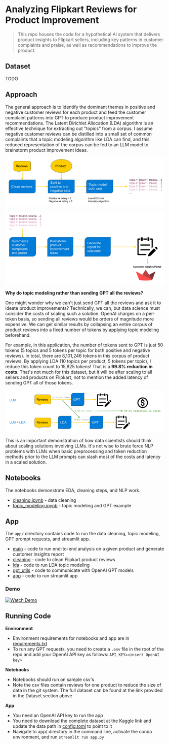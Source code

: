 # Analyzing Flipkart Reviews for Product Improvement
> This repo houses the code for a hypothetical AI system that delivers product insights to Flipkart sellers, including key patterns in customer complaints and praise, as well as recommendations to improve the product.

## Dataset
TODO

## Approach
The general approach is to identify the dominant themes in positive and negative customer reviews for each product and feed the customer complaint patterns into GPT to produce product improvement recommendations. The Latent Dirichlet Allocation (LDA) algorithm is an effective technique for extracting out "topics" from a corpus. I assume negative customer reviews can be distilled into a small set of common complaints that a topic modeling algorithm like LDA can find, and this reduced representation of the corpus can be fed to an LLM model to brainstorm product improvement ideas.

![](app/assets/workflow_I.png)

![](app/assets/workflow_II.png)

**Why do topic modeling rather than sending GPT all the reviews?**

One might wonder why we can't just send GPT all the reviews and ask it to ideate product improvements? Technically, we can, but data science must consider the costs of scaling such a solution. OpenAI charges on a per-token basis, so sending all reviews would be orders of magnitude more expensive. We can get similar results by collapsing an entire corpus of product reviews into a fixed number of tokens by applying topic modeling beforehand. 

For example, in this application, the number of tokens sent to GPT is just 50 tokens (5 topics and 5 tokens per topic for both positive and negative reviews). In total, there are 8,101,246 tokens in this corpus of product reviews. By applying LDA (10 topics per product, 5 tokens per topic), I reduce this token count to 15,825 tokens! That is a **99.8% reduction in costs**. That's not much for this dataset, but it will be after scaling to all sellers and products on Flipkart, not to mention the added latency of sending GPT all of those tokens.

![](app/assets/cost_reduction.png)

This is an important demonstration of how data scientists should think about scaling solutions involving LLMs. It's not wise to brute force NLP problems with LLMs when basic preprocessing and token reduction methods prior to the LLM prompts can slash most of the costs and latency in a scaled solution.


## Notebooks
The notebooks demonstrate EDA, cleaning steps, and NLP work.
- [cleaning.ipynb](cleaning.ipynb) - data cleaning
- [topic_modeling.ipynb](topic_modeling.ipynb) - topic modeling and GPT example

## App
The `app/` directory contains code to run the data cleaning, topic modeling, GPT prompt requests, and streamlit app.
- [main](app/main.py) - code to run end-to-end analysis on a given product and generate customer insights report
- [cleaning](app/cleaning.py) - code to clean Flipkart product reviews
- [lda](app/lda.py) - code to run LDA topic modeling
- [gpt_utils](app/gpt_utils.py) - code to communicate with OpenAI GPT models
- [app](app/app.py) - code to run streamlit app

### Demo
[![Watch Demo](https://img.youtube.com/vi/SjW10t-bOO8/0.jpg)](https://youtu.be/SjW10t-bOO8)

## Running Code
**Environment**
- Environment requirements for notebooks and app are in [requirements.txt](./requirements.txt)
- To run any GPT requests, you need to create a `.env` file in the root of the repo and add your OpenAI API key as follows: `API_KEY=<insert OpenAI key>`

**Notebooks**
- Notebooks should run on sample csv's
- Note the csv files contain reviews for one product to reduce the size of data in the git system. The full dataset can be found at the link provided in the Dataset section above

**App**
- You need an OpenAI API key to run the app
- You need to download the complete dataset at the Kaggle link and update the data path in [config.toml](app/config.toml) to point to it
- Navigate to app/ directory in the command line, activate the conda environment, and run `streamlit run app.py`
